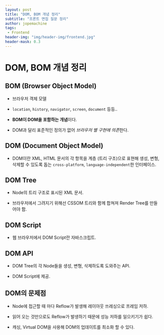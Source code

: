 ```yaml
---
layout: post
title: "DOM, BOM 개념 정리"
subtitle: "프론트 면접 질문 정리"
author: jopemachine
tags: 
 - Frontend
header-img: "img/header-img/frontend.jpg"
header-mask: 0.3
---
```


# DOM, BOM 개념 정리

## BOM (Browser Object Model)

- 브라우저 객체 모델

- `location`, `history`, `navigator`, `screen`, `document` 등등..

- **BOM이 DOM을 포함하는 개념**이다.

- DOM과 달리 표준적인 정의가 없어 *브라우저 별 구현에 의존*한다.

## DOM (Document Object Model)

- DOM이란 XML, HTML 문서의 각 항목을 계층 (트리 구조)으로 표현해 생성, 변형, 삭제할 수 있도록 돕는 `cross-platform`, `language-independent`한 인터페이스.

## DOM Tree

- Node의 트리 구조로 표시된 XML 문서.

- 브라우저에서 그려지기 위해선 CSSOM 트리와 함께 합쳐져 Render Tree를 만들어야 함.

## DOM Script

- 웹 브라우저에서 DOM Script란 자바스크립트.

## DOM API

- DOM Tree의 각 Node들을 생성, 변형, 삭제하도록 도와주는 API.

- DOM Script에 제공.

## DOM의 문제점

- Node에 접근할 때 마다 Reflow가 발생해 레이아웃 쓰레싱으로 프레임 저하.

- 읽어 오는 것만으로도 Reflow가 발생하기 때문에 성능 저하를 일으키기가 쉽다. 

- 캐싱, Virtual DOM을 사용해 DOM의 업데이트를 최소화 할 수 있다.
